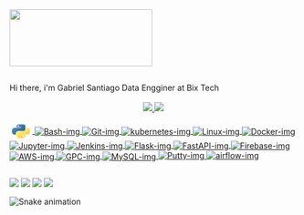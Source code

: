 <div>
  <a href="https://jbfdigital.com.br/" target="_blank"><img align="center" height="100" width="250" src="https://app.jbfdigital.com.br/img/logo-jbf-branco.1412ae4e.png" target="_blank"></a>
</div>  

##
<div>
  Hi there, i'm Gabriel Santiago Data Engginer at Bix Tech <br>
</div>  <br>

<div align="center">
  <a href="https://github.com/Mordisquinha">
  <img height="180em" src="https://github-readme-stats.vercel.app/api?username=Mordisquinha&show_icons=true&theme=tokyonight&include_all_commits=true&count_private=true"/>
  <img height="180em" src="https://github-readme-stats.vercel.app/api/top-langs/?username=Mordisquinha&layout=compact&langs_count=7&theme=tokyonight"/>
</div>
  
<div style="display: inline_block"><br> 
  <img align="center" alt="Python-img" height="30" width="40" src="https://raw.githubusercontent.com/devicons/devicon/master/icons/python/python-original.svg">
  <img align="center" alt="Bash-img" height="30" width="40" src="https://raw.githubusercontent.com/jmnote/z-icons/master/svg/bash.svg">
  <img align="center" alt="Git-img" height="30" width="40" src="https://raw.githubusercontent.com/jmnote/z-icons/master/svg/git.svg">
  <img align="center" alt="kubernetes-img" height="30" width="40" src="https://raw.githubusercontent.com/jmnote/z-icons/master/svg/kubernetes.svg">
  <img align="center" alt="Linux-img" height="30" width="40" src="https://raw.githubusercontent.com/rahulbanerjee26/githubAboutMeGenerator/main/icons/linux.svg">
  <img align="center" alt="Docker-img" height="30" width="40" src="https://cdn.jsdelivr.net/gh/devicons/devicon/icons/docker/docker-original.svg">
  <img align="center" alt="Jupyter-img" height="30" width="40" src="https://cdn.jsdelivr.net/gh/devicons/devicon/icons/jupyter/jupyter-original-wordmark.svg">
  <img align="center" alt="Jenkins-img" height="30" width="40" src="https://cdn.jsdelivr.net/gh/devicons/devicon/icons/jenkins/jenkins-original.svg">
  <img align="center" alt="Flask-img" height="30" width="40" src="https://cdn.jsdelivr.net/gh/devicons/devicon/icons/flask/flask-original-wordmark.svg">
  <img align="center" alt="FastAPI-img" height="30" width="40" src="https://cdn.jsdelivr.net/gh/devicons/devicon/icons/fastapi/fastapi-original-wordmark.svg">
  <img align="center" alt="Firebase-img" height="30" width="40" src="https://cdn.jsdelivr.net/gh/devicons/devicon/icons/firebase/firebase-plain-wordmark.svg">
  <img align="center" alt="AWS-img" height="30" width="40" src="https://cdn.jsdelivr.net/gh/devicons/devicon/icons/amazonwebservices/amazonwebservices-original-wordmark.svg">
  <img align="center" alt="GPC-img" height="30" width="40" src="https://cdn.jsdelivr.net/gh/devicons/devicon/icons/googlecloud/googlecloud-original.svg">
  <img align="center" alt="MySQL-img" height="30" width="40" src="https://cdn.jsdelivr.net/gh/devicons/devicon/icons/mysql/mysql-original-wordmark.svg">
  <img alin="center" alt="Putty-img" height="30" width="40" src="https://cdn.jsdelivr.net/gh/devicons/devicon/icons/putty/putty-original.svg">
  <img alin="center" alt="airflow-img" src="https://img.shields.io/badge/Airflow-017CEE?style=for-the-badge&logo=Apache%20Airflow&logoColor=white">
</div>
  
##
<div>
  <a href="https://instagram.com/gabriessga" target="_blank"><img src="https://img.shields.io/badge/-Instagram-%23E4405F?style=for-the-badge&logo=instagram&logoColor=white" target="_blank"></a>
  <a href = "mailto:gabriel.santiago@bix-tech.com"><img src="https://img.shields.io/badge/-Gmail-%23333?style=for-the-badge&logo=gmail&logoColor=white" target="_blank"></a>
  <a href="https://www.linkedin.com/in/gabriel-santiago-005874228/" target="_blank"><img src="https://img.shields.io/badge/-LinkedIn-%230077B5?style=for-the-badge&logo=linkedin&logoColor=white" target="_blank"></a> 
  <a href="https://chatwith.io/s/gabriel-santiago" target="_blank"><img src="https://img.shields.io/badge/WhatsApp-25D366?style=for-the-badge&logo=whatsapp&logoColor=white" target="_blank"></a> 
</div>

  ![Snake animation](https://github.com/Mordisquinha/Mordisquinha/blob/output/github-contribution-grid-snake.svg)
